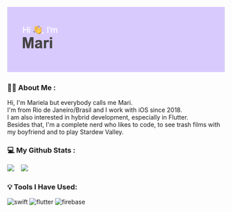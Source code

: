 ![Header](./header.png)

### :woman_technologist: About Me :
Hi, I'm Mariela but everybody calls me Mari. <br>
I'm from Rio de Janeiro/Brasil and I work with iOS since 2018.<br>
I am also interested in hybrid development, especially in Flutter.<br>
Besides that, I'm a complete nerd who likes to code, to see trash films with my boyfriend and to play Stardew Valley.

### :computer: My Github Stats :

<p align = "left">
<!--   <img  src = "https://github-readme-stats.vercel.app/api?username=themaripool&show_icons=true&theme=radical&line_height=27">
  &nbsp;&nbsp; -->
  <img src = "https://github-readme-stats.vercel.app/api/top-langs/?username=themaripool&theme=radical&line_height=27">
  &nbsp;&nbsp;
  <img  src="https://github-readme-streak-stats.herokuapp.com/?user=themaripool&show_icons=true&locale=en&layout=compact&theme=radical&line_height=0" />
</p>

### :bulb: Tools I Have Used:

<p align="left">
<img src="https://www.vectorlogo.zone/logos/swift/swift-icon.svg" alt="swift" width="45" height="45"/>  
<img src="https://www.vectorlogo.zone/logos/flutterio/flutterio-icon.svg" alt="flutter" width="45" height="45"/> 
<img src="https://www.vectorlogo.zone/logos/firebase/firebase-icon.svg" alt="firebase" width="45" height="45"/> 
</p>


